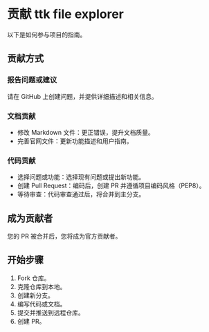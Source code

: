 # 贡献 ttk file explorer

以下是如何参与项目的指南。

## 贡献方式

### 报告问题或建议

请在 GitHub 上创建问题，并提供详细描述和相关信息。

### 文档贡献

- 修改 Markdown 文件：更正错误，提升文档质量。
- 完善官网文件：更新功能描述和用户指南。

### 代码贡献

- 选择问题或功能：选择现有问题或提出新功能。
- 创建 Pull Request：编码后，创建 PR 并遵循项目编码风格（PEP8）。
- 等待审查：代码审查通过后，将合并到主分支。

## 成为贡献者

您的 PR 被合并后，您将成为官方贡献者。

## 开始步骤

1. Fork 仓库。
2. 克隆仓库到本地。
3. 创建新分支。
4. 编写代码或文档。
5. 提交并推送到远程仓库。
6. 创建 PR。
